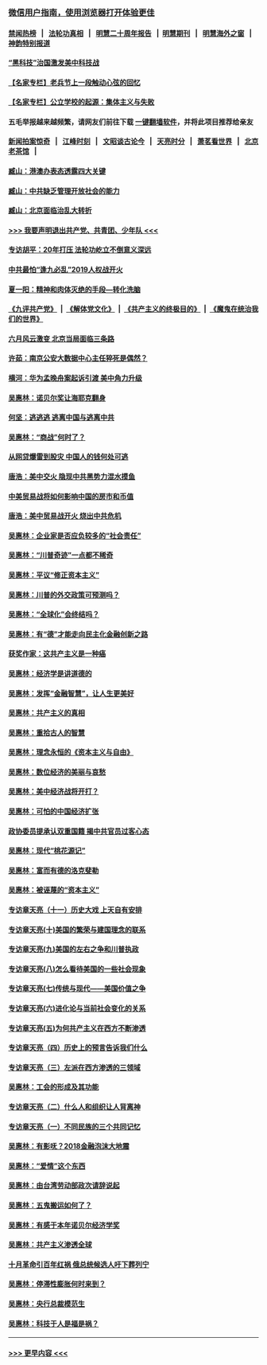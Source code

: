 ### [微信用户指南，使用浏览器打开体验更佳](https://github.com/gfw-breaker/banned-news1/blob/master/indexes/wechat-guide.md?t=0)
#### [禁闻热榜](热点新闻.md?t=0)  &nbsp;&nbsp;|&nbsp;&nbsp; [法轮功真相](https://github.com/gfw-breaker/truth/blob/master/README.md?t=0) &nbsp;&nbsp;|&nbsp;&nbsp; [明慧二十周年报告](https://github.com/gfw-breaker/mh-reports/blob/master/README.md?t=0) &nbsp;&nbsp;|&nbsp;&nbsp;[明慧期刊](https://github.com/gfw-breaker/mh-qikan) &nbsp;&nbsp;|&nbsp;&nbsp; [明慧海外之窗](https://github.com/gfw-breaker/mh-news/blob/master/README.md?t=0) &nbsp;&nbsp;|&nbsp;&nbsp; [神韵特别报道](https://github.com/gfw-breaker/mh-news/blob/master/shenyun.md?t=0)
#### [“黑科技”治国激发美中科技战](../pages/nsc423/n11638056.md?t=02080711) 
#### [【名家专栏】老兵节上一段触动心弦的回忆](../pages/nsc423/n11646016.md?t=02080711) 
#### [【名家专栏】公立学校的起源：集体主义与失败](../pages/nsc423/n11601833.md?t=02080711) 
#### 五毛举报越来越频繁，请网友们前往下载 [一键翻墙软件](https://github.com/gfw-breaker/ssr-accounts)，并将此项目推荐给亲友
#### [新闻拍案惊奇](https://github.com/gfw-breaker/banned-news1/blob/master/pages/link4.md) &nbsp;&nbsp;|&nbsp;&nbsp; [江峰时刻](https://github.com/gfw-breaker/banned-news1/blob/master/pages/link4.md) &nbsp;&nbsp;|&nbsp;&nbsp; [文昭谈古论今](https://github.com/gfw-breaker/banned-news1/blob/master/pages/link4.md) &nbsp;&nbsp;|&nbsp;&nbsp; [天亮时分](https://github.com/gfw-breaker/banned-news1/blob/master/pages/link4.md) &nbsp;&nbsp;|&nbsp;&nbsp; [萧茗看世界](https://github.com/gfw-breaker/banned-news1/blob/master/pages/link4.md) &nbsp;&nbsp;|&nbsp;&nbsp; [北京老茶馆](https://github.com/gfw-breaker/banned-news1/blob/master/pages/link4.md) &nbsp;&nbsp;|&nbsp;&nbsp; 
#### [臧山：港澳办表态透露四大关键](../pages/nsc423/n11421628.md?t=02080711) 
#### [臧山：中共缺乏管理开放社会的能力](../pages/nsc423/n11407457.md?t=02080711) 
#### [臧山：北京面临治乱大转折](../pages/nsc423/n11406895.md?t=02080711) 
#### [>>> 我要声明退出共产党、共青团、少年队 <<<](https://github.com/begood0513/goodnews/blob/master/quit/letter.md) 
#### [专访胡平：20年打压 法轮功屹立不倒意义深远](../pages/nsc423/n11398800.md?t=02080711) 
#### [中共最怕“逢九必乱”2019人权战开火](../pages/nsc423/n11385248.md?t=02080711) 
#### [夏一阳：精神和肉体灭绝的手段—转化洗脑](../pages/nsc423/n11368250.md?t=02080711) 
#### [《九评共产党》](https://github.com/begood0513/9ping.md/blob/master/README.md) &nbsp;|&nbsp; [《解体党文化》](../../../../jtdwh.md/blob/master/README.md)  &nbsp;|&nbsp; [《共产主义的终极目的》](../../../../gczydzjmd.md/blob/master/README.md) &nbsp;|&nbsp; [《魔鬼在统治我们的世界》](../../../../mgztzwmdsj.md/blob/master/README.md) 
#### [六月风云激变 北京当局面临三条路](../pages/nsc423/n11313668.md?t=02080711) 
#### [许茹：南京公安大数据中心主任猝死是偶然？](../pages/nsc423/n11064744.md?t=02080711) 
#### [横河：华为孟晚舟案起诉引渡 美中角力升级](../pages/nsc423/n11027230.md?t=02080711) 
#### [吴惠林：诺贝尔奖让海耶克翻身](../pages/nsc423/n10890049.md?t=02080711) 
#### [何坚：逃逃逃 逃离中国与逃离中共](../pages/nsc423/n10592891.md?t=02080711) 
#### [吴惠林：“商战”何时了？](../pages/nsc423/n10573558.md?t=02080711) 
#### [从网贷爆雷到股灾 中国人的钱何处可逃](../pages/nsc423/n10572800.md?t=02080711) 
#### [唐浩：美中交火 隐现中共黑势力混水摸鱼](../pages/nsc423/n10544040.md?t=02080711) 
#### [中美贸易战将如何影响中国的房市和币值](../pages/nsc423/n10543697.md?t=02080711) 
#### [唐浩：美中贸易战开火 烧出中共危机](../pages/nsc423/n10540126.md?t=02080711) 
#### [吴惠林：企业家是否应负较多的“社会责任”](../pages/nsc423/n10535022.md?t=02080711) 
#### [吴惠林：“川普奇迹”一点都不稀奇](../pages/nsc423/n10512808.md?t=02080711) 
#### [吴惠林：平议“修正资本主义”](../pages/nsc423/n10495724.md?t=02080711) 
#### [吴惠林：川普的外交政策可预测吗？](../pages/nsc423/n10462387.md?t=02080711) 
#### [吴惠林：“全球化”会终结吗？](../pages/nsc423/n10452838.md?t=02080711) 
#### [吴惠林：有“德”才能走向民主化金融创新之路](../pages/nsc423/n10432292.md?t=02080711) 
#### [获奖作家：这共产主义是一种癌](../pages/nsc423/n10431541.md?t=02080711) 
#### [吴惠林：经济学是讲道德的](../pages/nsc423/n10398014.md?t=02080711) 
#### [吴惠林：发挥“金融智慧”，让人生更美好](../pages/nsc423/n10375019.md?t=02080711) 
#### [吴惠林：共产主义的真相](../pages/nsc423/n10351394.md?t=02080711) 
#### [吴惠林：重拾古人的智慧](../pages/nsc423/n10337691.md?t=02080711) 
#### [吴惠林：理念永恒的《资本主义与自由》](../pages/nsc423/n10316274.md?t=02080711) 
#### [吴惠林：数位经济的美丽与哀愁](../pages/nsc423/n10292946.md?t=02080711) 
#### [吴惠林：美中经济战将开打？](../pages/nsc423/n10258825.md?t=02080711) 
#### [吴惠林：可怕的中国经济扩张](../pages/nsc423/n10219147.md?t=02080711) 
#### [政协委员提承认双重国籍 揭中共官员过客心态](../pages/nsc423/n10208809.md?t=02080711) 
#### [吴惠林：现代“桃花源记”](../pages/nsc423/n10185234.md?t=02080711) 
#### [吴惠林：富而有德的洛克斐勒](../pages/nsc423/n10142264.md?t=02080711) 
#### [吴惠林：被诬蔑的“资本主义”](../pages/nsc423/n10124816.md?t=02080711) 
#### [专访章天亮（十一）历史大戏 上天自有安排](../pages/nsc423/n10094905.md?t=02080711) 
#### [专访章天亮(十)美国的繁荣与建国理念的联系](../pages/nsc423/n10094899.md?t=02080711) 
#### [专访章天亮(九)美国的左右之争和川普执政](../pages/nsc423/n10094889.md?t=02080711) 
#### [专访章天亮(八)怎么看待美国的一些社会现象](../pages/nsc423/n10094857.md?t=02080711) 
#### [专访章天亮(七)传统与现代——美国价值之争](../pages/nsc423/n10093140.md?t=02080711) 
#### [专访章天亮(六)进化论与当前社会变化的关系](../pages/nsc423/n10092036.md?t=02080711) 
#### [专访章天亮(五)为何共产主义在西方不断渗透](../pages/nsc423/n10083620.md?t=02080711) 
#### [专访章天亮（四）历史上的预言告诉我们什么](../pages/nsc423/n10083606.md?t=02080711) 
#### [专访章天亮（三）左派在西方渗透的三领域](../pages/nsc423/n10081115.md?t=02080711) 
#### [吴惠林：工会的形成及其功能](../pages/nsc423/n10080633.md?t=02080711) 
#### [专访章天亮（二）什么人和组织让人背离神](../pages/nsc423/n10076637.md?t=02080711) 
#### [专访章天亮（一）不同民族的三个共同记忆](../pages/nsc423/n10074188.md?t=02080711) 
#### [吴惠林：有影呒？2018金融泡沫大地震](../pages/nsc423/n10040534.md?t=02080711) 
#### [吴惠林：“爱情”这个东西](../pages/nsc423/n10019423.md?t=02080711) 
#### [吴惠林：由台湾劳动部政次请辞说起](../pages/nsc423/n9979679.md?t=02080711) 
#### [吴惠林：五鬼搬运如何了？](../pages/nsc423/n9925338.md?t=02080711) 
#### [吴惠林：有感于本年诺贝尔经济学奖](../pages/nsc423/n9871883.md?t=02080711) 
#### [吴惠林：共产主义渗透全球](../pages/nsc423/n9812748.md?t=02080711) 
#### [十月革命引百年红祸 俄总统候选人吁下葬列宁](../pages/nsc423/n9810182.md?t=02080711) 
#### [吴惠林：停滞性膨胀何时来到？](../pages/nsc423/n9764136.md?t=02080711) 
#### [吴惠林：央行总裁模范生](../pages/nsc423/n9728134.md?t=02080711) 
#### [吴惠林：科技于人是福是祸？](../pages/nsc423/n9672982.md?t=02080711) 

----
#### [ >>> 更早内容 <<< ](../indexes/nsc423-earlier.md)
